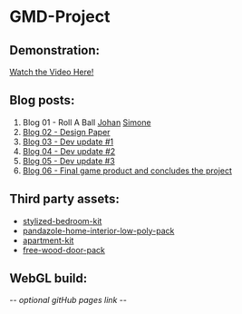 # GMD-Project

## Demonstration:
[Watch the Video Here!](https://www.youtube.com/watch?v=25Tu8uxpCHk) 

## Blog posts:
1. Blog 01 - Roll A Ball [Johan](blog/RollABall_Johan.md) [Simone]([blog/blog01.md](https://github.com/SimoneStorm/Roll-a-ball.git))
2. [Blog 02 - Design Paper](blog/blog02.md)
3. [Blog 03 - Dev update #1](blog/blog03.md)
4. [Blog 04 - Dev update #2](blog/blog04.md)
5. [Blog 05 - Dev update #3](blog/blog05.md)
6. [Blog 06 - Final game product and concludes the project](blog/blog06.md)

## Third party assets:
* [stylized-bedroom-kit](https://assetstore.unity.com/packages/3d/environments/stylized-bedroom-kit-308050)
* [pandazole-home-interior-low-poly-pack](https://assetstore.unity.com/packages/3d/props/interior/pandazole-home-interior-low-poly-pack-203033)
* [apartment-kit](https://assetstore.unity.com/packages/3d/environments/apartment-kit-124055)
* [free-wood-door-pack](https://assetstore.unity.com/packages/3d/props/interior/free-wood-door-pack-280509)

## WebGL build:
 -- *optional gitHub pages link* -- 
